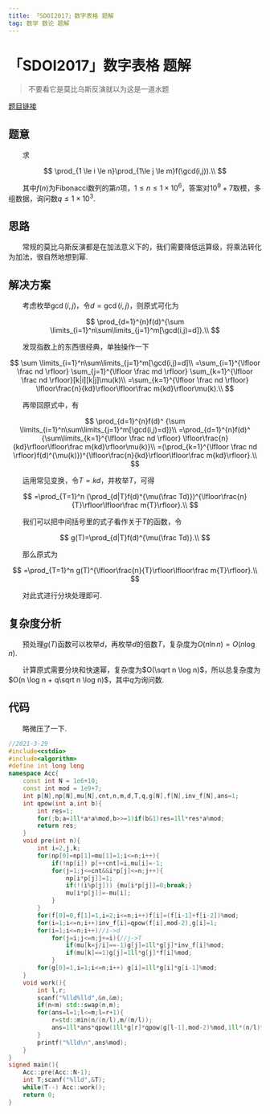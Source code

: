 ```yaml
---
title: 「SDOI2017」数字表格 题解
tag: 数学 数论 题解
---
```

# 「SDOI2017」数字表格 题解

> 不要看它是莫比乌斯反演就以为这是一道水题

[题目链接](https://loj.ac/p/2000)

## 题意

　　求

$$
\prod_{1 \le i \le n}\prod_{1\le j \le m}f(\gcd(i,j)).\\
$$

　　其中$f(n)$为Fibonacci数列的第$n$项，$1\le n\le 1\times 10^6$，答案对$10^9+7$取模，多组数据，询问数$q\le 1\times 10^3$.

## 思路

　　常规的莫比乌斯反演都是在加法意义下的，我们需要降低运算级，将乘法转化为加法，很自然地想到幂.

## 解决方案

　　考虑枚举$\gcd(i,j)$，令$d=\gcd(i,j)$，则原式可化为

$$
\prod_{d=1}^{n}f(d)^{\sum \limits_{i=1}^n\sum\limits_{j=1}^m[\gcd(i,j)=d]}.\\
$$

　　发现指数上的东西很经典，单独操作一下

$$
\sum \limits_{i=1}^n\sum\limits_{j=1}^m[\gcd(i,j)=d]\\
=\sum_{i=1}^{\lfloor \frac nd \rfloor}
\sum_{j=1}^{\lfloor \frac md \rfloor}
\sum_{k=1}^{\lfloor \frac nd \rfloor}[k|i][k|j]\mu(k)\\
=\sum_{k=1}^{\lfloor \frac nd \rfloor}
\lfloor\frac{n}{kd}\rfloor\lfloor\frac m{kd}\rfloor\mu(k).\\
$$

　　再带回原式中，有

$$
\prod_{d=1}^{n}f(d)^
{\sum \limits_{i=1}^n\sum\limits_{j=1}^m[\gcd(i,j)=d]}\\
=\prod_{d=1}^{n}f(d)^
{\sum\limits_{k=1}^{\lfloor \frac nd \rfloor}
\lfloor\frac{n}{kd}\rfloor\lfloor\frac m{kd}\rfloor\mu(k)}\\
=(\prod_{k=1}^{\lfloor \frac nd \rfloor}f(d)^{\mu(k)})^{\lfloor\frac{n}{kd}\rfloor\lfloor\frac m{kd}\rfloor}.\\
$$

　　运用常见变换，令$T=kd$，并枚举$T$，可得

$$
=\prod_{T=1}^n
(\prod_{d|T}f(d)^{\mu(\frac Td)})^{\lfloor\frac{n}{T}\rfloor\lfloor\frac m{T}\rfloor}.\\
$$

　　我们可以把中间括号里的式子看作关于$T$的函数，令

$$
g(T)=\prod_{d|T}f(d)^{\mu(\frac Td)}.\\
$$

　　那么原式为

$$
=\prod_{T=1}^n
g(T)^{\lfloor\frac{n}{T}\rfloor\lfloor\frac m{T}\rfloor}.\\
$$

　　对此式进行分块处理即可.

## 复杂度分析

　　预处理$g(T)$函数可以枚举$d$，再枚举$d$的倍数$T$，复杂度为$O(n\ln n)=O(n \log n)$.

　　计算原式需要分块和快速幂，复杂度为$O(\sqrt n \log n)$，所以总复杂度为$O(n \log n + q\sqrt n \log n)$，其中$q$为询问数.

## 代码

　　略微压了一下.

```cpp
//2021-3-29
#include<cstdio>
#include<algorithm> 
#define int long long
namespace Acc{
	const int N = 1e6+10;
	const int mod = 1e9+7;
	int p[N],np[N],mu[N],cnt,n,m,d,T,q,g[N],f[N],inv_f[N],ans=1;
	int qpow(int a,int b){
		int res=1;
		for(;b;a=1ll*a*a%mod,b>>=1)if(b&1)res=1ll*res*a%mod;
		return res;
	}
	void pre(int n){
		int i=2,j,k;
		for(np[0]=np[1]=mu[1]=1;i<=n;i++){
			if(!np[i]) p[++cnt]=i,mu[i]=-1;
			for(j=1;j<=cnt&&i*p[j]<=n;j++){
				np[i*p[j]]=1;
				if(!(i%p[j])) {mu[i*p[j]]=0;break;}
				mu[i*p[j]]=-mu[i];
			}
		}
		for(f[0]=0,f[1]=1,i=2;i<=n;i++)f[i]=(f[i-1]+f[i-2])%mod;
		for(i=1;i<=n;i++)inv_f[i]=qpow(f[i],mod-2),g[i]=1;
		for(i=1;i<=n;i++)//i->d
			for(j=i;j<=n;j+=i){//j->T
				if(mu[k=j/i]==-1)g[j]=1ll*g[j]*inv_f[i]%mod;
				if(mu[k]==1)g[j]=1ll*g[j]*f[i]%mod;
			}
		for(g[0]=1,i=1;i<=n;i++) g[i]=1ll*g[i]*g[i-1]%mod;
	}
	void work(){
		int l,r;
		scanf("%lld%lld",&n,&m);
		if(n<m) std::swap(n,m);
		for(ans=l=1;l<=m;l=r+1){
			r=std::min(n/(n/l),m/(m/l));
			ans=1ll*ans*qpow(1ll*g[r]*qpow(g[l-1],mod-2)%mod,1ll*(n/l)*(m/l)%(mod-1))%mod;
		}
		printf("%lld\n",ans%mod);
	}
}
signed main(){
	Acc::pre(Acc::N-1);
	int T;scanf("%lld",&T);
	while(T--) Acc::work();
	return 0;
}
```